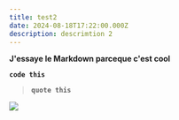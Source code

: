 ```yaml
---
title: test2
date: 2024-08-18T17:22:00.000Z
description: descrimtion 2
---
```

**J'essaye le Markdown parceque c'est cool**



**`code this`**

> **`quote this`**

![](/img/téléchargement.jpeg)
